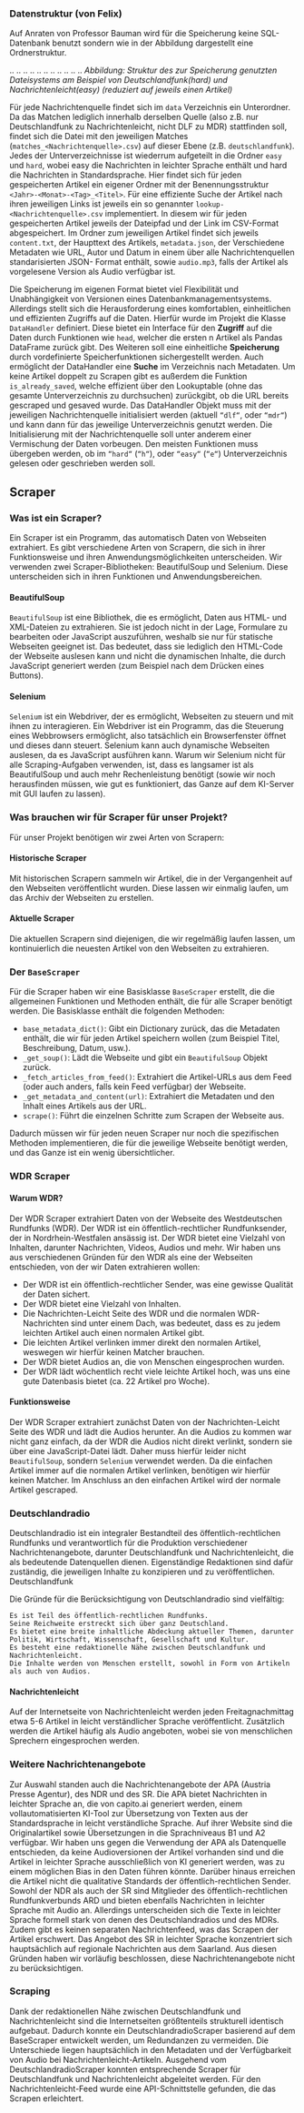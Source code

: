 ### Datenstruktur (von Felix)
Auf Anraten von Professor Bauman wird für die Speicherung keine SQL-Datenbank benutzt sondern wie in der Abbildung dargestellt eine Ordnerstruktur.

..
..
..
..
..
..
..
..
..
..
..
_Abbildung: Struktur des zur Speicherung genutzten Dateisystems am Beispiel von Deutschlandfunk(hard) und Nachrichtenleicht(easy) (reduziert auf jeweils einen Artikel)_


Für jede Nachrichtenquelle findet sich im `data` Verzeichnis ein Unterordner. Da das Matchen lediglich innerhalb derselben Quelle (also z.B. nur Deutschlandfunk zu Nachrichtenleicht, nicht DLF zu MDR) stattfinden soll, findet sich die Datei mit den jeweiligen Matches (`matches_<Nachrichtenquelle>.csv`) auf dieser Ebene (z.B. `deutschlandfunk`). Jedes der Unterverzeichnisse ist wiederrum aufgeteilt in die Ordner `easy` und `hard`, wobei easy die Nachrichten in leichter Sprache enthält und hard die Nachrichten in Standardsprache. Hier findet sich für jeden gespeicherten Artikel ein eigener Ordner mit der Benennungsstruktur `<Jahr>-<Monat>-<Tag>_<Titel>`. Für eine effiziente Suche der Artikel nach ihren jeweiligen Links ist jeweils ein so genannter `lookup-<Nachrichtenquelle>.csv` implementiert. In diesem wir für jeden gespeicherten Artikel jeweils der Dateipfad und der Link im CSV-Format abgespeichert. Im Ordner zum jeweiligen Artikel findet sich jeweils `content.txt`, der Haupttext des Artikels, `metadata.json`, der Verschiedene Metadaten wie URL, Autor und Datum in einem über alle Nachrichtenquellen standarisierten JSON- Format enthält, sowie `audio.mp3`, falls der Artikel als vorgelesene Version als Audio verfügbar ist.

Die Speicherung im eigenen Format bietet viel Flexibilität und Unabhängigkeit von Versionen eines Datenbankmanagementsystems. Allerdings stellt sich die Herausforderung eines komfortablen, einheitlichen und effizienten Zugriffs auf die Daten. Hierfür wurde im Projekt die Klasse `DataHandler` definiert. Diese bietet ein Interface für den **Zugriff** auf die Daten durch Funktionen wie `head`, welcher die ersten n Artikel als Pandas DataFrame zurück gibt. Des Weiteren soll eine einheitliche **Speicherung** durch vordefinierte Speicherfunktionen sichergestellt werden. Auch ermöglicht der DataHandler eine **Suche** im Verzeichnis nach Metadaten. Um keine Artikel doppelt zu Scrapen gibt es außerdem die Funktion `is_already_saved`, welche effizient über den Lookuptable (ohne das gesamte Unterverzeichnis zu durchsuchen) zurückgibt, ob die URL bereits gescraped und gesaved wurde. Das DataHandler Objekt muss mit der jeweiligen Nachrichtenquelle initialisiert werden (aktuell `“dlf“`, oder `“mdr“`) und kann dann für das jeweilige Unterverzeichnis genutzt werden. Die Initialisierung mit der Nachrichtenquelle soll unter anderem einer Vermischung der Daten vorbeugen. Den meisten Funktionen muss übergeben werden, ob im `“hard“` (`“h“`), oder `“easy“` (`“e“`) Unterverzeichnis gelesen oder geschrieben werden soll.

## Scraper

### Was ist ein Scraper?

Ein Scraper ist ein Programm, das automatisch Daten von Webseiten extrahiert. Es gibt verschiedene Arten von Scrapern, die sich in ihrer Funktionsweise und ihren Anwendungsmöglichkeiten unterscheiden. Wir verwenden zwei Scraper-Bibliotheken: BeautifulSoup und Selenium. Diese unterscheiden sich in ihren Funktionen und Anwendungsbereichen.

#### BeautifulSoup

`BeautifulSoup` ist eine Bibliothek, die es ermöglicht, Daten aus HTML- und XML-Dateien zu extrahieren. Sie ist jedoch nicht in der Lage, Formulare zu bearbeiten oder JavaScript auszuführen, weshalb sie nur für statische Webseiten geeignet ist. Das bedeutet, dass sie lediglich den HTML-Code der Webseite auslesen kann und nicht die dynamischen Inhalte, die durch JavaScript generiert werden (zum Beispiel nach dem Drücken eines Buttons).

#### Selenium

`Selenium` ist ein Webdriver, der es ermöglicht, Webseiten zu steuern und mit ihnen zu interagieren. Ein Webdriver ist ein Programm, das die Steuerung eines Webbrowsers ermöglicht, also tatsächlich ein Browserfenster öffnet und dieses dann steuert. Selenium kann auch dynamische Webseiten auslesen, da es JavaScript ausführen kann. Warum wir Selenium nicht für alle Scraping-Aufgaben verwenden, ist, dass es langsamer ist als BeautifulSoup und auch mehr Rechenleistung benötigt (sowie wir noch herausfinden müssen, wie gut es funktioniert, das Ganze auf dem KI-Server mit GUI laufen zu lassen).

### Was brauchen wir für Scraper für unser Projekt?

Für unser Projekt benötigen wir zwei Arten von Scrapern:

#### Historische Scraper

Mit historischen Scrapern sammeln wir Artikel, die in der Vergangenheit auf den Webseiten veröffentlicht wurden. Diese lassen wir einmalig laufen, um das Archiv der Webseiten zu erstellen.

#### Aktuelle Scraper

Die aktuellen Scrapern sind diejenigen, die wir regelmäßig laufen lassen, um kontinuierlich die neuesten Artikel von den Webseiten zu extrahieren.

### Der `BaseScraper`

Für die Scraper haben wir eine Basisklasse `BaseScraper` erstellt, die die allgemeinen Funktionen und Methoden enthält, die für alle Scraper benötigt werden. Die Basisklasse enthält die folgenden Methoden:

- `base_metadata_dict()`: Gibt ein Dictionary zurück, das die Metadaten enthält, die wir für jeden Artikel speichern wollen (zum Beispiel Titel, Beschreibung, Datum, usw.).
- `_get_soup()`: Lädt die Webseite und gibt ein `BeautifulSoup` Objekt zurück.
- `_fetch_articles_from_feed()`: Extrahiert die Artikel-URLs aus dem Feed (oder auch anders, falls kein Feed verfügbar) der Webseite.
- `_get_metadata_and_content(url)`: Extrahiert die Metadaten und den Inhalt eines Artikels aus der URL.
- `scrape()`: Führt die einzelnen Schritte zum Scrapen der Webseite aus.

Dadurch müssen wir für jeden neuen Scraper nur noch die spezifischen Methoden implementieren, die für die jeweilige Webseite benötigt werden, und das Ganze ist ein wenig übersichtlicher.

### WDR Scraper

#### Warum WDR?

Der WDR Scraper extrahiert Daten von der Webseite des Westdeutschen Rundfunks (WDR). Der WDR ist ein öffentlich-rechtlicher Rundfunksender, der in Nordrhein-Westfalen ansässig ist. Der WDR bietet eine Vielzahl von Inhalten, darunter Nachrichten, Videos, Audios und mehr. Wir haben uns aus verschiedenen Gründen für den WDR als eine der Webseiten entschieden, von der wir Daten extrahieren wollen:

- Der WDR ist ein öffentlich-rechtlicher Sender, was eine gewisse Qualität der Daten sichert.
- Der WDR bietet eine Vielzahl von Inhalten.
- Die Nachrichten-Leicht Seite des WDR und die normalen WDR-Nachrichten sind unter einem Dach, was bedeutet, dass es zu jedem leichten Artikel auch einen normalen Artikel gibt.
- Die leichten Artikel verlinken immer direkt den normalen Artikel, weswegen wir hierfür keinen Matcher brauchen.
- Der WDR bietet Audios an, die von Menschen eingesprochen wurden.
- Der WDR lädt wöchentlich recht viele leichte Artikel hoch, was uns eine gute Datenbasis bietet (ca. 22 Artikel pro Woche).

#### Funktionsweise

Der WDR Scraper extrahiert zunächst Daten von der Nachrichten-Leicht Seite des WDR und lädt die Audios herunter. An die Audios zu kommen war nicht ganz einfach, da der WDR die Audios nicht direkt verlinkt, sondern sie über eine JavaScript-Datei lädt. Daher muss hierfür leider nicht `BeautifulSoup`, sondern `Selenium` verwendet werden. Da die einfachen Artikel immer auf die normalen Artikel verlinken, benötigen wir hierfür keinen Matcher. Im Anschluss an den einfachen Artikel wird der normale Artikel gescraped.

### Deutschlandradio

Deutschlandradio ist ein integraler Bestandteil des öffentlich-rechtlichen Rundfunks und verantwortlich für die Produktion verschiedener Nachrichtenangebote, darunter Deutschlandfunk und Nachrichtenleicht, die als bedeutende Datenquellen dienen. Eigenständige Redaktionen sind dafür zuständig, die jeweiligen Inhalte zu konzipieren und zu veröffentlichen.
Deutschlandfunk

Die Gründe für die Berücksichtigung von Deutschlandradio sind vielfältig:

    Es ist Teil des öffentlich-rechtlichen Rundfunks.
    Seine Reichweite erstreckt sich über ganz Deutschland.
    Es bietet eine breite inhaltliche Abdeckung aktueller Themen, darunter Politik, Wirtschaft, Wissenschaft, Gesellschaft und Kultur.
    Es besteht eine redaktionelle Nähe zwischen Deutschlandfunk und Nachrichtenleicht.
    Die Inhalte werden von Menschen erstellt, sowohl in Form von Artikeln als auch von Audios.

#### Nachrichtenleicht

Auf der Internetseite von Nachrichtenleicht werden jeden Freitagnachmittag etwa 5-6 Artikel in leicht verständlicher Sprache veröffentlicht. Zusätzlich werden die Artikel häufig als Audio angeboten, wobei sie von menschlichen Sprechern eingesprochen werden.

### Weitere Nachrichtenangebote

Zur Auswahl standen auch die Nachrichtenangebote der APA (Austria Presse Agentur), des NDR und des SR. Die APA bietet Nachrichten in leichter Sprache an, die von capito.ai generiert werden, einem vollautomatisierten KI-Tool zur Übersetzung von Texten aus der Standardsprache in leicht verständliche Sprache. Auf ihrer Website sind die Originalartikel sowie Übersetzungen in die Sprachniveaus B1 und A2 verfügbar. Wir haben uns gegen die Verwendung der APA als Datenquelle entschieden, da keine Audioversionen der Artikel vorhanden sind und die Artikel in leichter Sprache ausschließlich von KI generiert werden, was zu einem möglichen Bias in den Daten führen könnte. Darüber hinaus erreichen die Artikel nicht die qualitative Standards der öffentlich-rechtlichen Sender. Sowohl der NDR als auch der SR sind Mitglieder des öffentlich-rechtlichen Rundfunkverbunds ARD und bieten ebenfalls Nachrichten in leichter Sprache mit Audio an. Allerdings unterscheiden sich die Texte in leichter Sprache formell stark von denen des Deutschlandradios und des MDRs. Zudem gibt es keinen separaten Nachrichtenfeed, was das Scrapen der Artikel erschwert. Das Angebot des SR in leichter Sprache konzentriert sich hauptsächlich auf regionale Nachrichten aus dem Saarland. Aus diesen Gründen haben wir vorläufig beschlossen, diese Nachrichtenangebote nicht zu berücksichtigen.

### Scraping

Dank der redaktionellen Nähe zwischen Deutschlandfunk und Nachrichtenleicht sind die Internetseiten größtenteils strukturell identisch aufgebaut. Dadurch konnte ein DeutschlandradioScraper basierend auf dem BaseScraper entwickelt werden, um Redundanzen zu vermeiden. Die Unterschiede liegen hauptsächlich in den Metadaten und der Verfügbarkeit von Audio bei Nachrichtenleicht-Artikeln. Ausgehend vom DeutschlandradioScraper konnten entsprechende Scraper für Deutschlandfunk und Nachrichtenleicht abgeleitet werden. Für den Nachrichtenleicht-Feed wurde eine API-Schnittstelle gefunden, die das Scrapen erleichtert.
